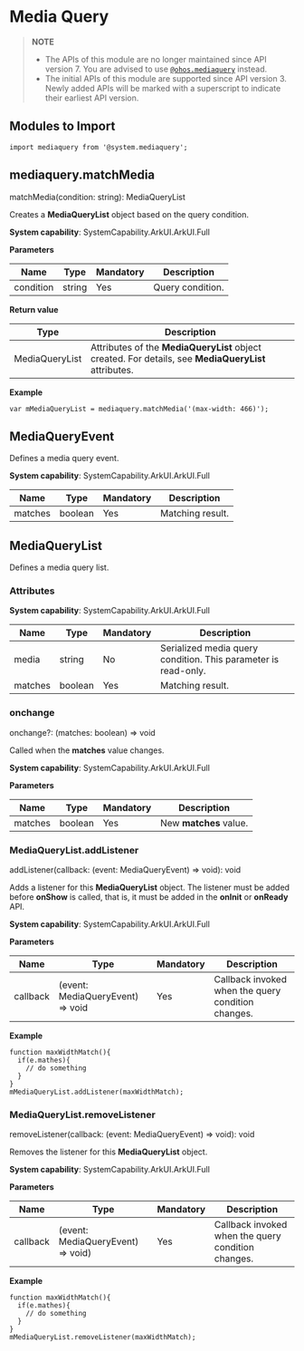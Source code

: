 # Media Query



> **NOTE**
>
> - The APIs of this module are no longer maintained since API version 7. You are advised to use [`@ohos.mediaquery`](js-apis-mediaquery.md) instead.
> - The initial APIs of this module are supported since API version 3. Newly added APIs will be marked with a superscript to indicate their earliest API version.


## Modules to Import


```
import mediaquery from '@system.mediaquery';
```


## mediaquery.matchMedia

matchMedia(condition: string): MediaQueryList

Creates a **MediaQueryList** object based on the query condition.

**System capability**: SystemCapability.ArkUI.ArkUI.Full

**Parameters**

| Name      | Type    | Mandatory  | Description      |
| --------- | ------ | ---- | -------- |
| condition | string | Yes   | Query condition.|

**Return value**

| Type          | Description                                      |
| -------------- | ---------------------------------------- |
| MediaQueryList | Attributes of the **MediaQueryList** object created. For details, see **MediaQueryList** attributes.|

**Example**

```
var mMediaQueryList = mediaquery.matchMedia('(max-width: 466)');    
```

## MediaQueryEvent

Defines a media query event.

**System capability**: SystemCapability.ArkUI.ArkUI.Full

| Name     | Type   | Mandatory  | Description   |
| ------- | ------- | ---- | ----- |
| matches | boolean | Yes   | Matching result.|

## MediaQueryList

Defines a media query list.

### Attributes

**System capability**: SystemCapability.ArkUI.ArkUI.Full

| Name     | Type   | Mandatory  | Description               |
| ------- | ------- | ---- | ----------------- |
| media   | string  | No   | Serialized media query condition. This parameter is read-only.|
| matches | boolean | Yes   | Matching result.            |

### onchange

onchange?: (matches: boolean) => void

Called when the **matches** value changes.

**System capability**: SystemCapability.ArkUI.ArkUI.Full

**Parameters**

| Name    | Type     | Mandatory  | Description            |
| ------- | ------- | ---- | -------------- |
| matches | boolean | Yes   | New **matches** value.|


### MediaQueryList.addListener

addListener(callback: (event: MediaQueryEvent) => void): void

Adds a listener for this **MediaQueryList** object. The listener must be added before **onShow** is called, that is, it must be added in the **onInit** or **onReady** API.

**System capability**: SystemCapability.ArkUI.ArkUI.Full

**Parameters**

| Name     | Type                              | Mandatory  | Description            |
| -------- | -------------------------------- | ---- | -------------- |
| callback | (event: MediaQueryEvent) => void | Yes   | Callback invoked when the query condition changes.|

**Example**

```
function maxWidthMatch(){
  if(e.mathes){
    // do something
  }
}
mMediaQueryList.addListener(maxWidthMatch);
```


### MediaQueryList.removeListener

removeListener(callback: (event: MediaQueryEvent) => void): void

Removes the listener for this **MediaQueryList** object. 

**System capability**: SystemCapability.ArkUI.ArkUI.Full

**Parameters**

| Name     | Type                               | Mandatory  | Description            |
| -------- | --------------------------------- | ---- | -------------- |
| callback | (event: MediaQueryEvent) => void) | Yes   | Callback invoked when the query condition changes.|

**Example**

```
function maxWidthMatch(){
  if(e.mathes){
    // do something
  }
}
mMediaQueryList.removeListener(maxWidthMatch);
```

